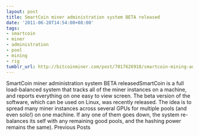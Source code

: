 ```yaml
---
layout: post
title: SmartCoin miner administration system BETA released
date: '2011-06-28T14:54:00+08:00'
tags:
- smartcoin
- miner
- administration
- pool
- mining
- rig
tumblr_url: http://bitcoinminer.com/post/7017626918/smartcoin-mining-admin-beta
---
```

SmartCoin miner administration system BETA releasedSmartCoin is a full load-balanced system that tracks all of the miner instances on a machine, and reports everything on one easy to view screen.
The beta version of the software, which can be used on Linux, was recently released.
The idea is to spread many miner instances across several GPUs for multiple pools (and even solo!) on one machine.
If any one of them goes down, the system re-balances its self with any remaining good pools, and the hashing power remains the same).
Previous Posts
